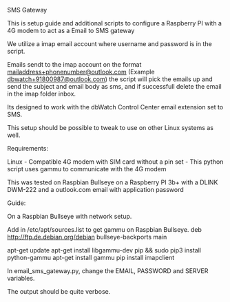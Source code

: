 SMS Gateway

This is setup guide and additional scripts to configure a Raspberry PI with a 4G modem to act as a Email to SMS gateway

We utilize a imap email account where username and password is in the script. 

Emails sendt to the imap account on the format mailaddress+phonenumber@outlook.com (Example dbwatch+91800987@outlook.com)
the script will pick the emails up and send the subject and email body as sms, and if successfull delete the email in the imap folder inbox. 

Its designed to work with the dbWatch Control Center email extension set to SMS. 

This setup should be possible to tweak to use on other Linux systems as well.

Requirements:

Linux
	- Compatible 4G modem with SIM card without a pin set
	- This python script uses gammu to communicate with the 4G modem

This was tested on Raspbian Bullseye on a Raspberry PI 3b+ with a DLINK DWM-222 and a outlook.com email with application password 

Guide:

On a Raspbian Bullseye with network setup.

Add in /etc/apt/sources.list to get gammu on Raspbian Bullseye.
deb http://ftp.de.debian.org/debian bullseye-backports main

apt-get update
apt-get install libgammu-dev pip && sudo pip3 install python-gammu
apt-get install gammu
pip install imapclient 


In email_sms_gateway.py, change the EMAIL, PASSWORD and SERVER variables.

The output should be quite verbose. 


	